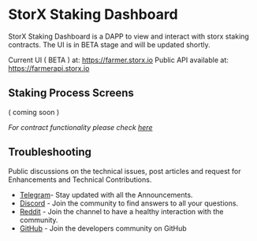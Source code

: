 # StorX Staking Dashboard

StorX Staking Dashboard is a DAPP to view and interact with storx staking contracts.
The UI is in BETA stage and will be updated shortly.  

Current UI ( BETA ) at: https://farmer.storx.io
Public API available at: https://farmerapi.storx.io

## Staking Process Screens

( coming soon )

_For contract functionality please check [here](https://github.com/StorXNetwork/storx-contracts#storx---staking)_

## Troubleshooting

Public discussions on the technical issues, post articles and request for Enhancements and Technical Contributions. 

- [Telegram](https://t.me/StorXNetwork)- Stay updated with all the Announcements.
- [Discord](https://discord.gg/ha4Jufj2Nm) - Join the community to find answers to all your questions.
- [Reddit](https://www.reddit.com/r/StorXNetwork) - Join the channel to have a healthy interaction with the community.
- [GitHub](https://github.com/StorXNetwork) - Join the developers community on GitHub